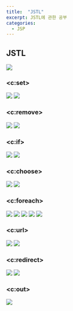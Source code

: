 ```yaml
---
title:  "JSTL"
excerpt: JSTL에 관한 공부
categories:
  - JSP
---
```


## JSTL

<img src="https://cys779988.github.io/assets/img/jsp-5.png">

### \<c:set\>
<img src="https://cys779988.github.io/assets/img/jsp-6.png">
<img src="https://cys779988.github.io/assets/img/jsp-7.png">

### \<c:remove\>
<img src="https://cys779988.github.io/assets/img/jsp-8.png">
<img src="https://cys779988.github.io/assets/img/jsp-9.png">
  
### \<c:if\>  
<img src="https://cys779988.github.io/assets/img/jsp-10.png">
<img src="https://cys779988.github.io/assets/img/jsp-11.png">

### \<c:choose\>
<img src="https://cys779988.github.io/assets/img/jsp-12.png">
<img src="https://cys779988.github.io/assets/img/jsp-13.png">

### \<c:foreach\>
<img src="https://cys779988.github.io/assets/img/jsp-14.png">
<img src="https://cys779988.github.io/assets/img/jsp-15.png">
<img src="https://cys779988.github.io/assets/img/jsp-16.png">
<img src="https://cys779988.github.io/assets/img/jsp-17.png">
<img src="https://cys779988.github.io/assets/img/jsp-18.png">

### \<c:url\>
<img src="https://cys779988.github.io/assets/img/jsp-19.png">
<img src="https://cys779988.github.io/assets/img/jsp-20.png">

### \<c:redirect\>
<img src="https://cys779988.github.io/assets/img/jsp-21.png">
<img src="https://cys779988.github.io/assets/img/jsp-22.png">

### \<c:out\>
<img src="https://cys779988.github.io/assets/img/jsp-23.png">


